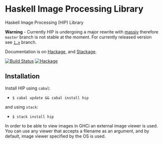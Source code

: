 Haskell Image Processing Library
================================

Haskell Image Processing (HIP) Library

**Warning** - Currently HIP is undergoing a major rewrite with
[massiv](http://hackage.haskell.org/package/massiv) therefore `master` branch is not
stable at the moment. For currently released version see
[`1.x`](https://github.com/lehins/hip/tree/hip-1.x) branch.

Documentation is on [Hackage](http://hackage.haskell.org/package/hip), and [Stackage](https://www.stackage.org/package/hip).

[![Build Status](https://travis-ci.org/lehins/hip.svg?branch=master)](https://travis-ci.org/lehins/hip)
[![Hackage](https://img.shields.io/hackage/v/hip.svg?style=flat)](https://hackage.haskell.org/package/hip)

Installation
------------

Install HIP using `cabal`:

* `$ cabal update && cabal install hip`

and using `stack`:

* `$ stack install hip`

In order to be able to view images in GHCi an external image viewer is used. You
can use any viewer that accepts a filename as an argument, and by default, image
viewer specified by the OS is used.

